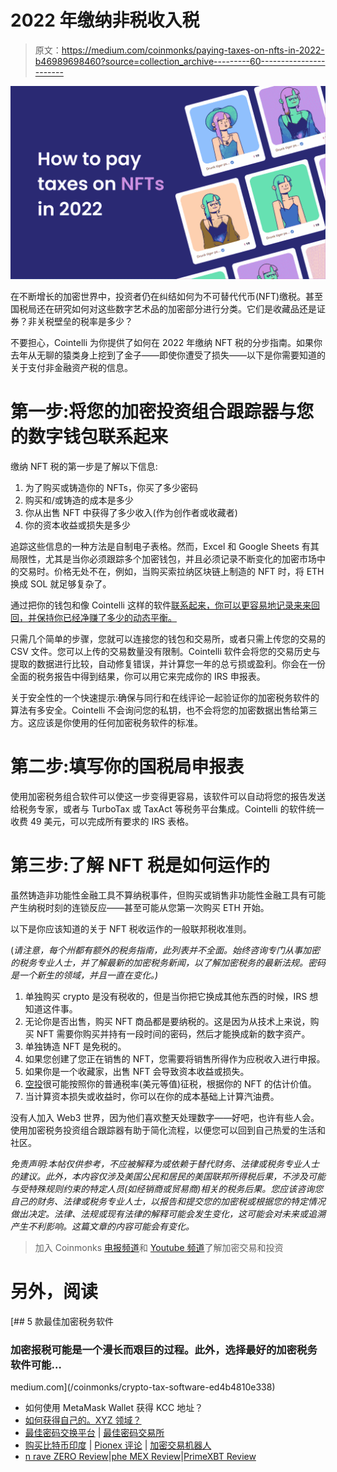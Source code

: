 # 2022 年缴纳非税收入税

> 原文：<https://medium.com/coinmonks/paying-taxes-on-nfts-in-2022-b46989698460?source=collection_archive---------60----------------------->

![](img/eb1c326ecbc602b6f05a2f8b416f102a.png)

在不断增长的加密世界中，投资者仍在纠结如何为不可替代代币(NFT)缴税。甚至国税局还在研究如何对这些数字艺术品的加密部分进行分类。它们是收藏品还是证券？非关税壁垒的税率是多少？

不要担心，Cointelli 为你提供了如何在 2022 年缴纳 NFT 税的分步指南。如果你去年从无聊的猿类身上挖到了金子——即使你遭受了损失——以下是你需要知道的关于支付非金融资产税的信息。

# 第一步:将您的加密投资组合跟踪器与您的数字钱包联系起来

缴纳 NFT 税的第一步是了解以下信息:

1.  为了购买或铸造你的 NFTs，你买了多少密码
2.  购买和/或铸造的成本是多少
3.  你从出售 NFT 中获得了多少收入(作为创作者或收藏者)
4.  你的资本收益或损失是多少

追踪这些信息的一种方法是自制电子表格。然而，Excel 和 Google Sheets 有其局限性，尤其是当你必须跟踪多个加密钱包，并且必须记录不断变化的加密市场中的交易时。价格无处不在，例如，当购买索拉纳区块链上制造的 NFT 时，将 ETH 换成 SOL 就足够复杂了。

通过把你的钱包和像 Cointelli 这样的软件[联系起来，你可以更容易地记录来来回回，并保持你已经净赚了多少的动态平衡。](https://cointelli.com/)

只需几个简单的步骤，您就可以连接您的钱包和交易所，或者只需上传您的交易的 CSV 文件。您可以上传的交易数量没有限制。Cointelli 软件会将您的交易历史与提取的数据进行比较，自动修复错误，并计算您一年的总亏损或盈利。你会在一份全面的税务报告中得到结果，你可以用它来完成你的 IRS 申报表。

关于安全性的一个快速提示:确保与同行和在线评论一起验证你的加密税务软件的算法有多安全。Cointelli 不会询问您的私钥，也不会将您的加密数据出售给第三方。这应该是你使用的任何加密税务软件的标准。

# 第二步:填写你的国税局申报表

使用加密税务组合软件可以使这一步变得更容易，该软件可以自动将您的报告发送给税务专家，或者与 TurboTax 或 TaxAct 等税务平台集成。Cointelli 的软件统一收费 49 美元，可以完成所有要求的 IRS 表格。

# 第三步:了解 NFT 税是如何运作的

虽然铸造非功能性金融工具不算纳税事件，但购买或销售非功能性金融工具有可能产生纳税时刻的连锁反应——甚至可能从您第一次购买 ETH 开始。

以下是你应该知道的关于 NFT 税收运作的一般联邦税收准则。

(*请注意，每个州都有额外的税务指南，此列表并不全面。始终咨询专门从事加密的税务专业人士，并了解最新的加密税务新闻，以了解加密税务的最新法规。密码是一个新生的领域，并且一直在变化。)*

1.  单独购买 crypto 是没有税收的，但是当你把它换成其他东西的时候，IRS 想知道这件事。
2.  无论你是否出售，购买 NFT 商品都是要纳税的。这是因为从技术上来说，购买 NFT 需要你购买并持有一段时间的密码，然后才能换成新的数字资产。
3.  单独铸造 NFT 是免税的。
4.  如果您创建了您正在销售的 NFT，您需要将销售所得作为应税收入进行申报。
5.  如果你是一个收藏家，出售 NFT 会导致资本收益或损失。
6.  [空投](https://cointelli.com/blog/crypto-airdrop-taxes)很可能按照你的普通税率(美元等值)征税，根据你的 NFT 的估计价值。
7.  当计算资本损失或收益时，你可以在你的成本基础上计算汽油费。

没有人加入 Web3 世界，因为他们喜欢整天处理数字——好吧，也许有些人会。使用加密税务投资组合跟踪器有助于简化流程，以便您可以回到自己热爱的生活和社区。

*免责声明:本帖仅供参考，不应被解释为或依赖于替代财务、法律或税务专业人士的建议。此外，本内容仅涉及美国公民和居民的美国联邦所得税后果，不涉及可能与受特殊规则约束的特定人员(如经销商或贸易商)相关的税务后果。您应该咨询您自己的财务、法律或税务专业人士，以报告和提交您的加密税或根据您的特定情况做出决定。法律、法规或现有法律的解释可能会发生变化，这可能会对未来或追溯产生不利影响。这篇文章的内容可能会有变化。*

> 加入 Coinmonks [电报频道](https://t.me/coincodecap)和 [Youtube 频道](https://www.youtube.com/c/coinmonks/videos)了解加密交易和投资

# 另外，阅读

[](/coinmonks/crypto-tax-software-ed4b4810e338) [## 5 款最佳加密税务软件

### 加密报税可能是一个漫长而艰巨的过程。此外，选择最好的加密税务软件可能…

medium.com](/coinmonks/crypto-tax-software-ed4b4810e338) 

*   如何使用 MetaMask Wallet 获得 KCC 地址？
*   [如何获得自己的。XYZ 领域？](https://coincodecap.com/xyz-domain)
*   [最佳密码交换平台](https://coincodecap.com/best-crypto-swap-platforms) | [最佳密码交易所](https://coincodecap.com/crypto-exchange)
*   [购买比特币印度](/coinmonks/buy-bitcoin-in-india-feb50ddfef94) | [Pionex 评论](/coinmonks/pionex-review-exchange-with-crypto-trading-bot-1e459d0191ea) | [加密交易机器人](/coinmonks/crypto-trading-bot-c2ffce8acb2a)
*   [n rave ZERO Review](/coinmonks/ngrave-zero-review-c465cf8307fc)|[phe MEX Review](/coinmonks/phemex-review-4cfba0b49e28)|[PrimeXBT Review](/coinmonks/primexbt-review-88e0815be858)